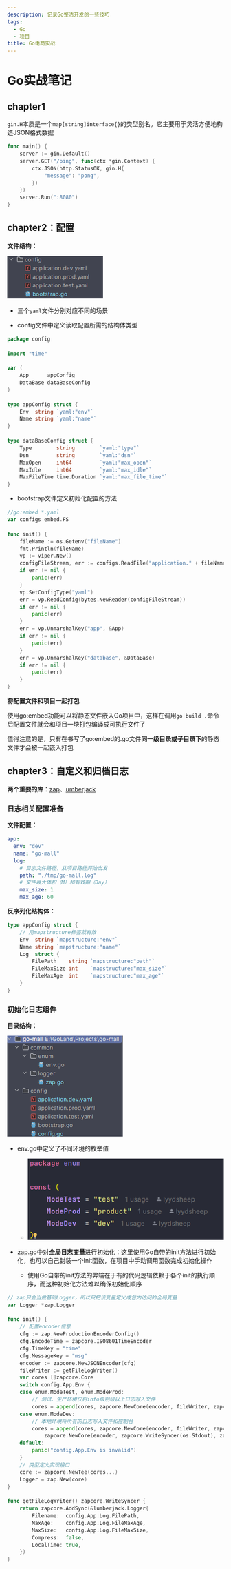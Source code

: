```yaml
---
description: 记录Go整洁开发的一些技巧
tags:
  - Go
  - 项目
title: Go电商实战
---
```




# Go实战笔记

## chapter1

`gin.H`本质是一个`map[string]interface{}`的类型别名。它主要用于灵活方便地构造JSON格式数据

```go
func main() {
	server := gin.Default()
	server.GET("/ping", func(ctx *gin.Context) {
		ctx.JSON(http.StatusOK, gin.H{
			"message": "pong",
		})
	})
	server.Run(":8080")
}
```

## chapter2：配置

**文件结构：**

![image-20241113164141040](https://raw.githubusercontent.com/lyydsheep/pic/main/202411131641068.png)

- 三个`yaml`文件分别对应不同的场景

- config文件中定义读取配置所需的结构体类型

```go
package config

import "time"

var (
	App      appConfig
	DataBase dataBaseConfig
)

type appConfig struct {
	Env  string `yaml:"env"`
	Name string `yaml:"name"`
}

type dataBaseConfig struct {
	Type        string        `yaml:"type"`
	Dsn         string        `yaml:"dsn"`
	MaxOpen     int64         `yaml:"max_open"`
	MaxIdle     int64         `yaml:"max_idle"`
	MaxFileTime time.Duration `yaml:"max_file_time"`
}
```

- bootstrap文件定义初始化配置的方法

```go
//go:embed *.yaml
var configs embed.FS

func init() {
	fileName := os.Getenv("fileName")
	fmt.Println(fileName)
	vp := viper.New()
	configFileStream, err := configs.ReadFile("application." + fileName + ".yaml")
	if err != nil {
		panic(err)
	}
	vp.SetConfigType("yaml")
	err = vp.ReadConfig(bytes.NewReader(configFileStream))
	if err != nil {
		panic(err)
	}
	err = vp.UnmarshalKey("app", &App)
	if err != nil {
		panic(err)
	}
	err = vp.UnmarshalKey("database", &DataBase)
	if err != nil {
		panic(err)
	}
}
```

**将配置文件和项目一起打包**

使用go:embed功能可以将静态文件嵌入Go项目中，这样在调用`go build .`命令后配置文件就会和项目一块打包编译成可执行文件了

值得注意的是，只有在书写了go:embed的.go文件**同一级目录或子目录下**的静态文件才会被一起嵌入打包

## chapter3：自定义和归档日志

**两个重要的库**：[zap](https://github.com/uber-go/zap)、[umberjack](https://github.com/natefinch/lumberjack)

### 日志相关配置准备

**文件配置：**

```yaml
app:
  env: "dev"
  name: "go-mall"
  log:
    # 日志文件路径，从项目路径开始出发
    path: "./tmp/go-mall.log"
    # 文件最大体积（M）和有效期（Day）
    max_size: 1
    max_age: 60
```

**反序列化结构体：**

```go
type appConfig struct {
	// 用mapstructure标签就有效
	Env  string `mapstructure:"env"`
	Name string `mapstructure:"name"`
	Log  struct {
		FilePath    string `mapstructure:"path"`
		FileMaxSize int    `mapstructure:"max_size"`
		FileMaxAge  int    `mapstructure:"max_age"`
	}
}
```

### 初始化日志组件

**目录结构：**

![image-20241117150445307](https://raw.githubusercontent.com/lyydsheep/pic/main/202411171504369.png)

- env.go中定义了不同环境的枚举值
  - ![image-20241117183814150](https://raw.githubusercontent.com/lyydsheep/pic/main/202411171838214.png)

- zap.go中对**全局日志变量**进行初始化：这里使用Go自带的init方法进行初始化，也可以自己封装一个Init函数，在项目中手动调用函数完成初始化操作
  - 使用Go自带的init方法的弊端在于有的代码逻辑依赖于各个init的执行顺序，而这种初始化方法难以确保初始化顺序

```go
// zap只会当做基础Logger，所以只把该变量定义成包内访问的全局变量
var Logger *zap.Logger

func init() {
	// 配置encoder信息
	cfg := zap.NewProductionEncoderConfig()
	cfg.EncodeTime = zapcore.ISO8601TimeEncoder
	cfg.TimeKey = "time"
	cfg.MessageKey = "msg"
	encoder := zapcore.NewJSONEncoder(cfg)
	fileWriter := getFileLogWriter()
	var cores []zapcore.Core
	switch config.App.Env {
	case enum.ModeTest, enum.ModeProd:
		// 测试、生产环境仅将info级别级以上日志写入文件
		cores = append(cores, zapcore.NewCore(encoder, fileWriter, zapcore.InfoLevel))
	case enum.ModeDev:
		// 本地环境将所有的日志写入文件和控制台
		cores = append(cores, zapcore.NewCore(encoder, fileWriter, zapcore.DebugLevel),
			zapcore.NewCore(encoder, zapcore.WriteSyncer(os.Stdout), zapcore.DebugLevel))
	default:
		panic("config.App.Env is invalid")
	}
	// 类型定义实现接口
	core := zapcore.NewTee(cores...)
	Logger = zap.New(core)
}

func getFileLogWriter() zapcore.WriteSyncer {
	return zapcore.AddSync(&lumberjack.Logger{
		Filename:  config.App.Log.FilePath,
		MaxAge:    config.App.Log.FileMaxAge,
		MaxSize:   config.App.Log.FileMaxSize,
		Compress:  false,
		LocalTime: true,
	})
}
```

